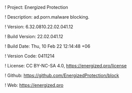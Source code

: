 ! Project: Energized Protection

! Description: ad.porn.malware blocking.

! Version: 6.32.0810.22.02.041.12

! Build Version: 22.02.041.12

! Build Date: Thu, 10 Feb 22 12:14:48 +06

! Version Code: 0411214

! License: CC BY-NC-SA 4.0, https://energized.pro/license

! Github: https://github.com/EnergizedProtection/block

! Web: https://energized.pro
